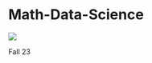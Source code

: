 # Math-Data-Science


<img src="https://www.simplilearn.com/ice9/free_resources_article_thumb/Data-Science-vs.-Big-Data-vs.jpg" width-100>



Fall 23

